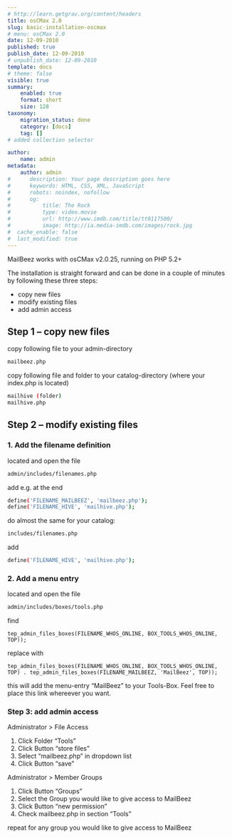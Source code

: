 ```yaml
---
# http://learn.getgrav.org/content/headers
title: osCMax 2.0
slug: basic-installation-oscmax
# menu: osCMax 2.0
date: 12-09-2010
published: true
publish_date: 12-09-2010
# unpublish_date: 12-09-2010
template: docs
# theme: false
visible: true
summary:
    enabled: true
    format: short
    size: 128
taxonomy:
    migration_status: done
    category: [docs]
    tag: []
# added collection selector

author:
    name: admin
metadata:
    author: admin
#      description: Your page description goes here
#      keywords: HTML, CSS, XML, JavaScript
#      robots: noindex, nofollow
#      og:
#          title: The Rock
#          type: video.movie
#          url: http://www.imdb.com/title/tt0117500/
#          image: http://ia.media-imdb.com/images/rock.jpg
#  cache_enable: false
#  last_modified: true
---
```


MailBeez works with osCMax v2.0.25, running on PHP 5.2+

The installation is straight forward and can be done in a couple of minutes by following these three steps:

- copy new files
- modify existing files
- add admin access

## Step 1 – copy new files

copy following file to your admin-directory

```bash
mailbeez.php
```


copy following file and folder to your catalog-directory (where your index.php is located)

```bash
mailhive (folder)
mailhive.php
```

## Step 2 – modify existing files

### 1. Add the filename definition

located and open the file

```bash
admin/includes/filenames.php

```


add e.g. at the end

```bash
define('FILENAME_MAILBEEZ', 'mailbeez.php');
define('FILENAME_HIVE', 'mailhive.php');

```


do almost the same for your catalog:

```bash
includes/filenames.php

```


add

```bash
define('FILENAME_HIVE', 'mailhive.php');

```


### 2. Add a menu entry

located and open the file

```bash
admin/includes/boxes/tools.php

```


find

```
tep_admin_files_boxes(FILENAME_WHOS_ONLINE, BOX_TOOLS_WHOS_ONLINE, TOP));
```

replace with

```
tep_admin_files_boxes(FILENAME_WHOS_ONLINE, BOX_TOOLS_WHOS_ONLINE, TOP) . tep_admin_files_boxes(FILENAME_MAILBEEZ, 'MailBeez', TOP));
```


this will add the menu-entry “MailBeez” to your Tools-Box. Feel free to place this link whereever you want.

### Step 3: add admin access

Administrator > File Access

1. Click Folder “Tools”
2. Click Button “store files”
3. Select “mailbeez.php” in dropdown list
4. Click Button “save”

Administrator > Member Groups

1. Click Button “Groups”
2. Select the Group you would like to give access to MailBeez
3. Click Button “new permission”
4. Check mailbeez.php in section “Tools”

repeat for any group you would like to give access to MailBeez
